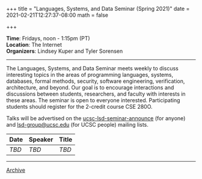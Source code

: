 +++
title = "Languages, Systems, and Data Seminar (Spring 2021)"
date = 2021-02-21T12:27:37-08:00
math = false

+++

**Time**: Fridays, noon - 1:15pm (PT) <br />
**Location**: The Internet <br />
**Organizers**: Lindsey Kuper and Tyler Sorensen <br />

---

The Languages, Systems, and Data Seminar meets weekly to discuss interesting topics in the areas of programming languages, systems, databases, formal methods, security, software engineering, verification, architecture, and beyond.  Our goal is to encourage interactions and discussions between students, researchers, and faculty with interests in these areas.  The seminar is open to everyone interested.  Participating students should register for the 2-credit course CSE 280O.

Talks will be advertised on the [ucsc-lsd-seminar-announce](https://groups.google.com/g/ucsc-lsd-seminar-announce) (for anyone) and [lsd-group@ucsc.edu](https://groups.google.com/a/ucsc.edu/g/lsd-group/members) (for UCSC people) mailing lists.

| Date                | Speaker                                                               | Title                                                             |
|-------              |---------                                                              |---------                                                          |
| _TBD_               | _TBD_                                                                 | _TBD_                                                             |

---

[Archive](../)
